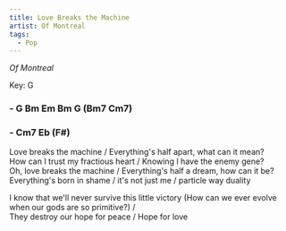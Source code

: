 ```yaml
---
title: Love Breaks the Machine
artist: Of Montreal
tags: 
  - Pop
---
```

*Of Montreal*

Key: G
### - G Bm Em Bm G (Bm7 Cm7) 
### - Cm7 Eb (F#) 

Love breaks the machine / Everything's half apart, what can it mean?  
How can I trust my fractious heart / Knowing I have the enemy gene?  
Oh, love breaks the machine / Everything's half a dream, how can it be?  
Everything's born in shame / it's not just me / particle way duality  
  
I know that we'll never survive this little victory 
(How can we ever evolve when our gods are so primitive?) /  
They destroy our hope for peace / Hope for love 

